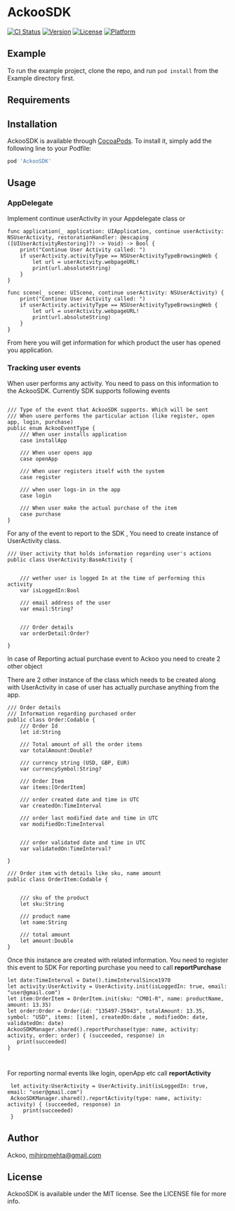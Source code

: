 # AckooSDK

[![CI Status](https://img.shields.io/travis/mihirpmehta/AckooSDK.svg?style=flat)](https://travis-ci.org/mihirpmehta/AckooSDK)
[![Version](https://img.shields.io/cocoapods/v/AckooSDK.svg?style=flat)](https://cocoapods.org/pods/AckooSDK)
[![License](https://img.shields.io/cocoapods/l/AckooSDK.svg?style=flat)](https://cocoapods.org/pods/AckooSDK)
[![Platform](https://img.shields.io/cocoapods/p/AckooSDK.svg?style=flat)](https://cocoapods.org/pods/AckooSDK)

## Example

To run the example project, clone the repo, and run `pod install` from the Example directory first.

## Requirements

## Installation

AckooSDK is available through [CocoaPods](https://cocoapods.org). To install
it, simply add the following line to your Podfile:

```ruby
pod 'AckooSDK'
```

## Usage

### AppDelegate

Implement continue userActivity in your Appdelegate class or 

```
func application(_ application: UIApplication, continue userActivity: NSUserActivity, restorationHandler: @escaping ([UIUserActivityRestoring]?) -> Void) -> Bool {
    print("Continue User Activity called: ")
    if userActivity.activityType == NSUserActivityTypeBrowsingWeb {
        let url = userActivity.webpageURL!
        print(url.absoluteString)
    }
}

func scene(_ scene: UIScene, continue userActivity: NSUserActivity) {
    print("Continue User Activity called: ")
    if userActivity.activityType == NSUserActivityTypeBrowsingWeb {
        let url = userActivity.webpageURL!
        print(url.absoluteString)
    }
}

```
From here you will get information for which product the user has opened you application. 

### Tracking user events

When user performs any activity. You need to pass on this information to the AckooSDK. Currently SDK supports following events

```

/// Type of the event that AckooSDK supports. Which will be sent
/// When usere performs the particular action (like register, open app, login, purchase)
public enum AckooEventType {
    /// When user installs application
    case installApp
    
    /// When user opens app
    case openApp
    
    /// When user registers itself with the system
    case register
    
    /// when user logs-in in the app
    case login
    
    /// When user make the actual purchase of the item
    case purchase
}

```
For any of the event to report to the SDK , You need to create instance of UserActivity class. 

```
/// User activity that holds information regarding user's actions
public class UserActivity:BaseActivity {
    
   
    /// wether user is logged In at the time of performing this activity
    var isLoggedIn:Bool
    
    /// email address of the user
    var email:String?
    
    
    /// Order details
    var orderDetail:Order?
    
}

```
In case of Reporting actual purchase event to Ackoo you need to create 2 other object 

There are 2 other instance of the class which needs to be created along with UserActivity in case of user has actually purchase anything from the app.

```
/// Order details
/// Information regarding purchased order
public class Order:Codable {
    /// Order Id
    let id:String
    
    /// Total amount of all the order items
    var totalAmount:Double?
    
    /// currency string (USD, GBP, EUR)
    var currencySymbol:String?
    
    /// Order Item
    var items:[OrderItem]
    
    /// order created date and time in UTC
    var createdOn:TimeInterval
    
    /// order last modified date and time in UTC
    var modifiedOn:TimeInterval
    
    
    /// order validated date and time in UTC
    var validatedOn:TimeInterval?
    
}

/// Order item with details like sku, name amount
public class OrderItem:Codable {
    

    /// sku of the product
    let sku:String
    
    /// product name
    let name:String
    
    /// total amount
    let amount:Double
}

```
Once this instance are created with related information. You need to register this event to SDK
For reporting purchase you need to call **reportPurchase**

```
let date:TimeInterval = Date().timeIntervalSince1970
let activity:UserActivity = UserActivity.init(isLoggedIn: true, email: "user@gmail.com")
let item:OrderItem = OrderItem.init(sku: "CM01-R", name: productName, amount: 13.35)
let order:Order = Order(id: "135497-25943", totalAmount: 13.35, symbol: "USD", items: [item], createdOn:date , modifiedOn: date, validatedOn: date)
AckooSDKManager.shared().reportPurchase(type: name, activity: activity, order: order) { (succeeded, response) in
   print(succeeded)
}

           
```           
For reporting normal events like login, openApp etc call **reportActivity**

```
 let activity:UserActivity = UserActivity.init(isLoggedIn: true, email: "user@gmail.com")
 AckooSDKManager.shared().reportActivity(type: name, activity: activity) { (succeeded, response) in
     print(succeeded)
 }
```



## Author

Ackoo, mihirpmehta@gmail.com

## License

AckooSDK is available under the MIT license. See the LICENSE file for more info.
